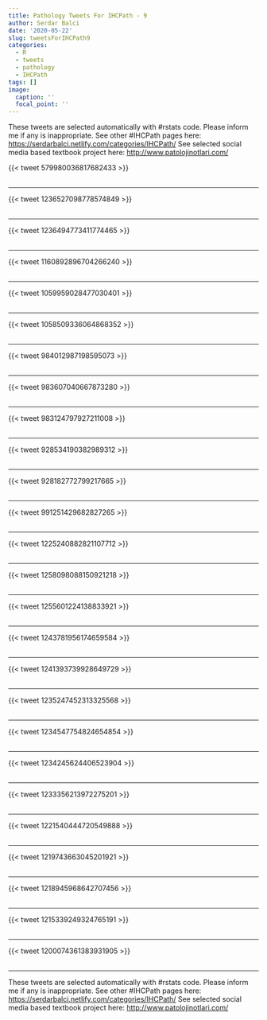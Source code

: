 ```yaml
---
title: Pathology Tweets For IHCPath - 9
author: Serdar Balci
date: '2020-05-22'
slug: tweetsForIHCPath9
categories:
  - R
  - tweets
  - pathology
  - IHCPath
tags: []
image:
  caption: ''
  focal_point: ''
---
```



These tweets are selected automatically with #rstats code. Please inform me if any is inappropriate.
See other #IHCPath pages here: https://serdarbalci.netlify.com/categories/IHCPath/ 
See selected social media based textbook project here: http://www.patolojinotlari.com/

{{< tweet 579980036817682433 >}}
<br>
<br>
<hr>
{{< tweet 1236527098778574849 >}}
<br>
<br>
<hr>
{{< tweet 1236494773411774465 >}}
<br>
<br>
<hr>
{{< tweet 1160892896704266240 >}}
<br>
<br>
<hr>
{{< tweet 1059959028477030401 >}}
<br>
<br>
<hr>
{{< tweet 1058509336064868352 >}}
<br>
<br>
<hr>
{{< tweet 984012987198595073 >}}
<br>
<br>
<hr>
{{< tweet 983607040667873280 >}}
<br>
<br>
<hr>
{{< tweet 983124797927211008 >}}
<br>
<br>
<hr>
{{< tweet 928534190382989312 >}}
<br>
<br>
<hr>
{{< tweet 928182772799217665 >}}
<br>
<br>
<hr>
{{< tweet 991251429682827265 >}}
<br>
<br>
<hr>
{{< tweet 1225240882821107712 >}}
<br>
<br>
<hr>
{{< tweet 1258098088150921218 >}}
<br>
<br>
<hr>
{{< tweet 1255601224138833921 >}}
<br>
<br>
<hr>
{{< tweet 1243781956174659584 >}}
<br>
<br>
<hr>
{{< tweet 1241393739928649729 >}}
<br>
<br>
<hr>
{{< tweet 1235247452313325568 >}}
<br>
<br>
<hr>
{{< tweet 1234547754824654854 >}}
<br>
<br>
<hr>
{{< tweet 1234245624406523904 >}}
<br>
<br>
<hr>
{{< tweet 1233356213972275201 >}}
<br>
<br>
<hr>
{{< tweet 1221540444720549888 >}}
<br>
<br>
<hr>
{{< tweet 1219743663045201921 >}}
<br>
<br>
<hr>
{{< tweet 1218945968642707456 >}}
<br>
<br>
<hr>
{{< tweet 1215339249324765191 >}}
<br>
<br>
<hr>
{{< tweet 1200074361383931905 >}}
<br>
<br>
<hr>


These tweets are selected automatically with #rstats code. Please inform me if any is inappropriate.
See other #IHCPath pages here: https://serdarbalci.netlify.com/categories/IHCPath/ 
See selected social media based textbook project here: http://www.patolojinotlari.com/
